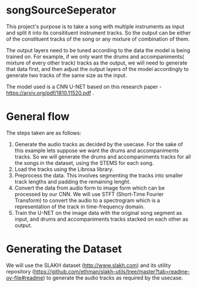 # songSourceSeperator
This project's purpose is to take a song with multiple instruments as input and split it into its consitituent instrument tracks. So the output can be either of the constituent tracks of the song or any mixture of combination of them.

The output layers need to be tuned according to the data the model is being trained on. For example, if we only want the drums and accompaniments( mixture of every other track) tracks as the output, we will need to generate that data first, and then adjust the output layers of the model accordingly to generate two tracks of the same size as the input.

The model used is a CNN U-NET based on this research paper - https://arxiv.org/pdf/1810.11520.pdf .


# General flow
The steps taken are as follows:
1. Generate the audio tracks as decided by the usecase. For the sake of this example lets suppose we want the drums and accompaniments tracks. So we will generate the drums and accompaniments tracks for all the songs in the dataset, using the STEMS for each song.
2. Load the tracks using the Librosa library.
3. Preprocess the data. This involves segmenting the tracks into smaller track lengths and padding the remaining lenght.
4. Convert the data from audio form to image form which can be processed by our CNN. We will use STFT (Short-Time Fourier Transform) to convert the audio to a spectrogram which is a representation of the track in time-frequency domain.
5. Train the U-NET on the image data with the original song segment as input, and drums and accompaniments tracks stacked on each other as output.

# Generating the Dataset
We will use the SLAKH dataset (http://www.slakh.com) and its utility repository (https://github.com/ethman/slakh-utils/tree/master?tab=readme-ov-file#readme) to generate the audio tracks as required by the usecase.
